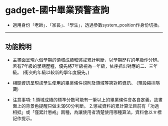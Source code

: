gadget-國中畢業預警查詢
==========================

* 適用身份「老師」、「家長」、「學生」，透過參數system_position作身份切換。

----------


功能說明
----------

 * 主畫面呈現六個學期的領域成績和懲戒累計判斷，以學期歷程的年級作分辨。若有7年級的學期歷程，優先將7年級視為一年級，依序抓出對應的二、三年級。
 (衝突的年級以較新的學年度優先。)

 * 相關資訊呈現該學生使用的畢業條件規則及領域等第對照資訊。
 (預設縮排隱藏)

 * 注意事項:
 1.領域成績的標準分數可能有一筆以上的畢業條件會各自定義，故畫面上的背景色提醒只做未滿60分判斷。
 2.懲戒資料的累計算法目前有「功過相抵」或「僅累計懲戒」兩種，為讓使用者清楚使用哪種算法，資料會以☆標記作提示。